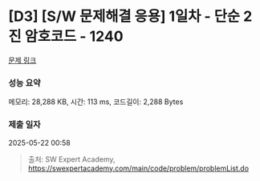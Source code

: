 # [D3] [S/W 문제해결 응용] 1일차 - 단순 2진 암호코드 - 1240 

[문제 링크](https://swexpertacademy.com/main/code/problem/problemDetail.do?contestProbId=AV15FZuqAL4CFAYD) 

### 성능 요약

메모리: 28,288 KB, 시간: 113 ms, 코드길이: 2,288 Bytes

### 제출 일자

2025-05-22 00:58



> 출처: SW Expert Academy, https://swexpertacademy.com/main/code/problem/problemList.do